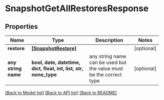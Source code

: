 # SnapshotGetAllRestoresResponse


## Properties
Name | Type | Description | Notes
------------ | ------------- | ------------- | -------------
**restore** | [**[SnapshotRestore]**](SnapshotRestore.md) |  | [optional] 
**any string name** | **bool, date, datetime, dict, float, int, list, str, none_type** | any string name can be used but the value must be the correct type | [optional]

[[Back to Model list]](../README.md#documentation-for-models) [[Back to API list]](../README.md#documentation-for-api-endpoints) [[Back to README]](../README.md)


